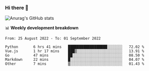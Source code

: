 ### Hi there 👋
![Anurag's GitHub stats](https://github-readme-stats.vercel.app/api?username=jami1024&show_icons=true&theme=radical)

📊 **Weekly development breakdown**
<!--START_SECTION:waka-->

```text
From: 25 August 2022 - To: 01 September 2022

Python       6 hrs 41 mins   ██████████████████░░░░░░░   72.02 %
Vue.js       1 hr 17 mins    ███▒░░░░░░░░░░░░░░░░░░░░░   13.91 %
Go           47 mins         ██░░░░░░░░░░░░░░░░░░░░░░░   08.50 %
Markdown     22 mins         █░░░░░░░░░░░░░░░░░░░░░░░░   04.07 %
Other        7 mins          ▒░░░░░░░░░░░░░░░░░░░░░░░░   01.43 %
```

<!--END_SECTION:waka-->
<!--
**jami1024/jami1024** is a ✨ _special_ ✨ repository because its `README.md` (this file) appears on your GitHub profile.

Here are some ideas to get you started:

- 🔭 I’m currently working on ...
- 🌱 I’m currently learning ...
- 👯 I’m looking to collaborate on ...
- 🤔 I’m looking for help with ...
- 💬 Ask me about ...
- 📫 How to reach me: ...
- 😄 Pronouns: ...
- ⚡ Fun fact: ...
-->
